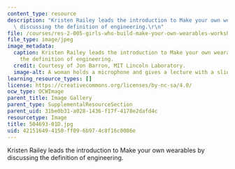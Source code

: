 ```yaml
---
content_type: resource
description: "Kristen Railey leads the introduction to Make your own wearables by\
  \ discussing the definition of engineering.\r\n"
file: /courses/res-2-005-girls-who-build-make-your-own-wearables-workshop-spring-2015/421516494150ff096b974c8f16c0086e_504693-01D.jpg
file_type: image/jpeg
image_metadata:
  caption: Kristen Railey leads the introduction to Make your own wearables by discussing
    the definition of engineering.
  credit: Courtesy of Jon Barron, MIT Lincoln Laboratory.
  image-alt: A woman holds a microphone and gives a lecture with a slide show.
learning_resource_types: []
license: https://creativecommons.org/licenses/by-nc-sa/4.0/
ocw_type: OCWImage
parent_title: Image Gallery
parent_type: SupplementalResourceSection
parent_uid: 31be0b31-a028-1436-f17f-4178e2dafd4c
resourcetype: Image
title: 504693-01D.jpg
uid: 42151649-4150-ff09-6b97-4c8f16c0086e
---
```

Kristen Railey leads the introduction to Make your own wearables by discussing the definition of engineering.
